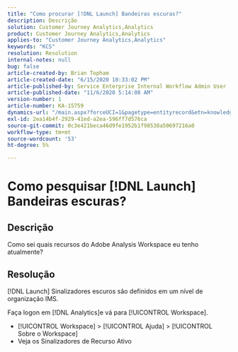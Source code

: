```yaml
---
title: "Como procurar [!DNL Launch] Bandeiras escuras?"
description: Descrição
solution: Customer Journey Analytics,Analytics
product: Customer Journey Analytics,Analytics
applies-to: "Customer Journey Analytics,Analytics"
keywords: "KCS"
resolution: Resolution
internal-notes: null
bug: false
article-created-by: Brian Topham
article-created-date: "6/15/2020 10:33:02 PM"
article-published-by: Service Enterprise Internal Workflow Admin User
article-published-date: "11/6/2020 5:14:08 AM"
version-number: 1
article-number: KA-15759
dynamics-url: "/main.aspx?forceUCI=1&pagetype=entityrecord&etn=knowledgearticle&id=2c0b4e2b-58af-ea11-a812-000d3a303484"
exl-id: 2ea14b4f-2929-41ed-a2ea-596ff7d576ca
source-git-commit: 0c3e421beca46d9fe1952b1f98538a50697216a0
workflow-type: tm+mt
source-wordcount: '53'
ht-degree: 5%

---
```


# Como pesquisar [!DNL Launch] Bandeiras escuras?

## Descrição

Como sei quais recursos do Adobe Analysis Workspace eu tenho atualmente? 

## Resolução

[!DNL Launch] Sinalizadores escuros são definidos em um nível de organização IMS.

Faça logon em [!DNL Analytics]e vá para [!UICONTROL Workspace].

* [!UICONTROL Workspace] > [!UICONTROL Ajuda] > [!UICONTROL Sobre o Workspace]
* Veja os Sinalizadores de Recurso Ativo
